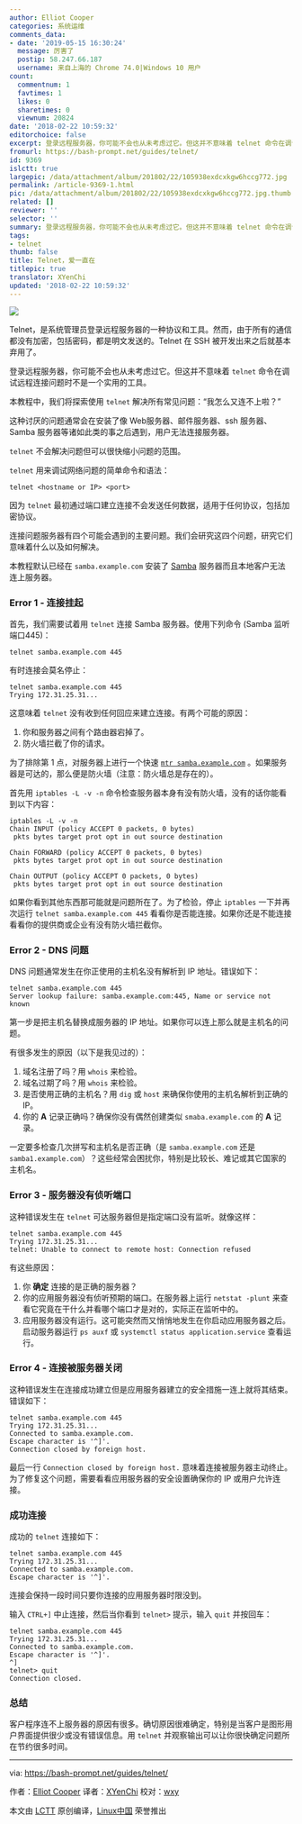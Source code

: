 ```yaml
---
author: Elliot Cooper
categories: 系统运维
comments_data:
- date: '2019-05-15 16:30:24'
  message: 厉害了
  postip: 58.247.66.187
  username: 来自上海的 Chrome 74.0|Windows 10 用户
count:
  commentnum: 1
  favtimes: 1
  likes: 0
  sharetimes: 0
  viewnum: 20824
date: '2018-02-22 10:59:32'
editorchoice: false
excerpt: 登录远程服务器，你可能不会也从未考虑过它。但这并不意味着 telnet 命令在调试远程连接问题时不是一个实用的工具。
fromurl: https://bash-prompt.net/guides/telnet/
id: 9369
islctt: true
largepic: /data/attachment/album/201802/22/105938exdcxkgw6hccg772.jpg
permalink: /article-9369-1.html
pic: /data/attachment/album/201802/22/105938exdcxkgw6hccg772.jpg.thumb.jpg
related: []
reviewer: ''
selector: ''
summary: 登录远程服务器，你可能不会也从未考虑过它。但这并不意味着 telnet 命令在调试远程连接问题时不是一个实用的工具。
tags:
- telnet
thumb: false
title: Telnet，爱一直在
titlepic: true
translator: XYenChi
updated: '2018-02-22 10:59:32'
---
```


![](/data/attachment/album/201802/22/105938exdcxkgw6hccg772.jpg)


Telnet，是系统管理员登录远程服务器的一种协议和工具。然而，由于所有的通信都没有加密，包括密码，都是明文发送的。Telnet 在 SSH 被开发出来之后就基本弃用了。


登录远程服务器，你可能不会也从未考虑过它。但这并不意味着 `telnet` 命令在调试远程连接问题时不是一个实用的工具。


本教程中，我们将探索使用 `telnet` 解决所有常见问题：“我怎么又连不上啦？”


这种讨厌的问题通常会在安装了像 Web服务器、邮件服务器、ssh 服务器、Samba 服务器等诸如此类的事之后遇到，用户无法连接服务器。


`telnet` 不会解决问题但可以很快缩小问题的范围。


`telnet` 用来调试网络问题的简单命令和语法：



```
telnet <hostname or IP> <port>

```

因为 `telnet` 最初通过端口建立连接不会发送任何数据，适用于任何协议，包括加密协议。


连接问题服务器有四个可能会遇到的主要问题。我们会研究这四个问题，研究它们意味着什么以及如何解决。


本教程默认已经在 `samba.example.com` 安装了 [Samba](https://www.samba.org/) 服务器而且本地客户无法连上服务器。


### Error 1 - 连接挂起


首先，我们需要试着用 `telnet` 连接 Samba 服务器。使用下列命令 (Samba 监听端口445)：



```
telnet samba.example.com 445

```

有时连接会莫名停止：



```
telnet samba.example.com 445
Trying 172.31.25.31...

```

这意味着 `telnet` 没有收到任何回应来建立连接。有两个可能的原因：


1. 你和服务器之间有个路由器宕掉了。
2. 防火墙拦截了你的请求。


为了排除第 1 点，对服务器上进行一个快速 [`mtr samba.example.com`](https://www.systutorials.com/docs/linux/man/8-mtr/) 。如果服务器是可达的，那么便是防火墙（注意：防火墙总是存在的）。


首先用 `iptables -L -v -n` 命令检查服务器本身有没有防火墙，没有的话你能看到以下内容：



```
iptables -L -v -n
Chain INPUT (policy ACCEPT 0 packets, 0 bytes)
 pkts bytes target prot opt in out source destination

Chain FORWARD (policy ACCEPT 0 packets, 0 bytes)
 pkts bytes target prot opt in out source destination

Chain OUTPUT (policy ACCEPT 0 packets, 0 bytes)
 pkts bytes target prot opt in out source destination

```

如果你看到其他东西那可能就是问题所在了。为了检验，停止 `iptables` 一下并再次运行 `telnet samba.example.com 445` 看看你是否能连接。如果你还是不能连接看看你的提供商或企业有没有防火墙拦截你。


### Error 2 - DNS 问题


DNS 问题通常发生在你正使用的主机名没有解析到 IP 地址。错误如下：



```
telnet samba.example.com 445
Server lookup failure: samba.example.com:445, Name or service not known

```

第一步是把主机名替换成服务器的 IP 地址。如果你可以连上那么就是主机名的问题。


有很多发生的原因（以下是我见过的）：


1. 域名注册了吗？用 `whois` 来检验。
2. 域名过期了吗？用 `whois` 来检验。
3. 是否使用正确的主机名？用 `dig` 或 `host` 来确保你使用的主机名解析到正确的 IP。
4. 你的 **A** 记录正确吗？确保你没有偶然创建类似 `smaba.example.com` 的 **A** 记录。


一定要多检查几次拼写和主机名是否正确（是 `samba.example.com` 还是 `samba1.example.com`）？这些经常会困扰你，特别是比较长、难记或其它国家的主机名。


### Error 3 - 服务器没有侦听端口


这种错误发生在 `telnet` 可达服务器但是指定端口没有监听。就像这样：



```
telnet samba.example.com 445
Trying 172.31.25.31...
telnet: Unable to connect to remote host: Connection refused

```

有这些原因：


1. 你 **确定** 连接的是正确的服务器？
2. 你的应用服务器没有侦听预期的端口。在服务器上运行 `netstat -plunt` 来查看它究竟在干什么并看哪个端口才是对的，实际正在监听中的。
3. 应用服务器没有运行。这可能突然而又悄悄地发生在你启动应用服务器之后。启动服务器运行 `ps auxf` 或 `systemctl status application.service` 查看运行。


### Error 4 - 连接被服务器关闭


这种错误发生在连接成功建立但是应用服务器建立的安全措施一连上就将其结束。错误如下：



```
telnet samba.example.com 445
Trying 172.31.25.31...
Connected to samba.example.com.
Escape character is '^]'.
Connection closed by foreign host.

```

最后一行 `Connection closed by foreign host.` 意味着连接被服务器主动终止。为了修复这个问题，需要看看应用服务器的安全设置确保你的 IP 或用户允许连接。


### 成功连接


成功的 `telnet` 连接如下：



```
telnet samba.example.com 445
Trying 172.31.25.31...
Connected to samba.example.com.
Escape character is '^]'.

```

连接会保持一段时间只要你连接的应用服务器时限没到。


输入 `CTRL+]` 中止连接，然后当你看到 `telnet>` 提示，输入 `quit` 并按回车：



```
telnet samba.example.com 445
Trying 172.31.25.31...
Connected to samba.example.com.
Escape character is '^]'.
^]
telnet> quit
Connection closed.

```

### 总结


客户程序连不上服务器的原因有很多。确切原因很难确定，特别是当客户是图形用户界面提供很少或没有错误信息。用 `telnet` 并观察输出可以让你很快确定问题所在节约很多时间。




---


via: <https://bash-prompt.net/guides/telnet/>


作者：[Elliot Cooper](https://bash-prompt.net) 译者：[XYenChi](https://github.com/XYenChi) 校对：[wxy](https://github.com/wxy)


本文由 [LCTT](https://github.com/LCTT/TranslateProject) 原创编译，[Linux中国](https://linux.cn/) 荣誉推出